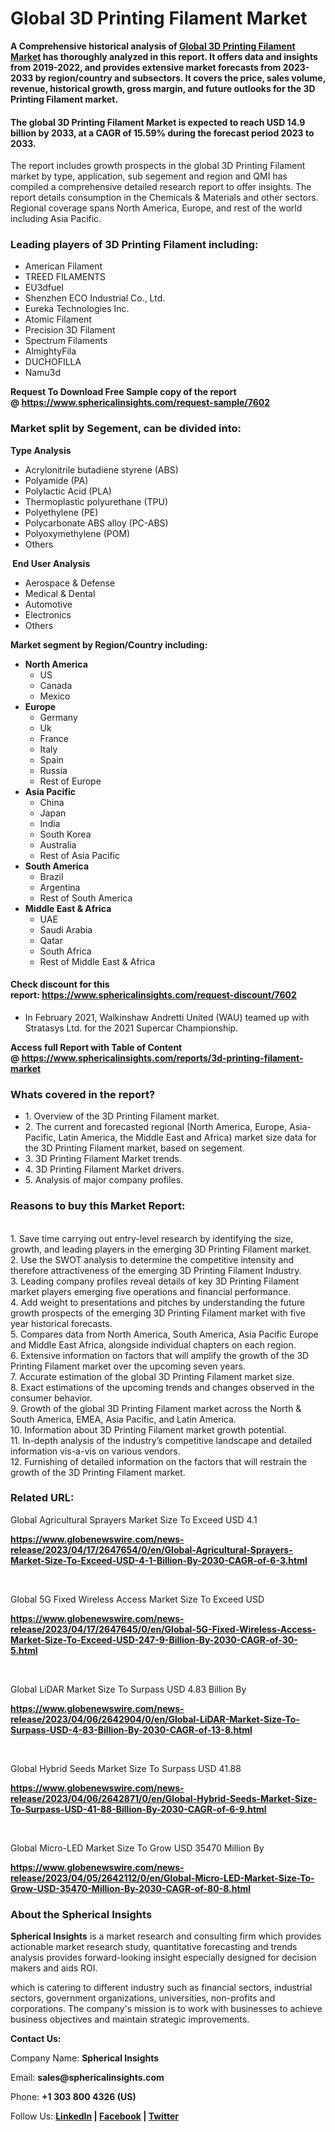 <h1 class="news-post-title">Global 3D Printing Filament Market</h1>
<p><strong>A Comprehensive historical analysis of&nbsp;<a href="https://www.sphericalinsights.com/reports/3d-printing-filament-market" target="_blank" rel="noreferrer noopener">Global 3D Printing Filament Market</a>&nbsp;has thoroughly analyzed in this report. It offers data and insights from 2019-2022, and provides extensive market forecasts from 2023-2033 by region/country and subsectors. It covers the price, sales volume, revenue, historical growth, gross margin, and future outlooks for the 3D Printing Filament market.</strong></p>
<h4><strong>The global 3D Printing Filament Market is expected to reach USD 14.9 billion by 2033, at a CAGR of 15.59% during the forecast period 2023 to 2033.</strong></h4>
<p>The report includes growth prospects in the global 3D Printing Filament market by type, application, sub segement and region and QMI has compiled a comprehensive detailed research report to offer insights. The report details consumption in the Chemicals &amp; Materials and other sectors. Regional coverage spans North America, Europe, and rest of the world including Asia Pacific.</p>
<h3><strong>Leading players of 3D Printing Filament including:</strong></h3>
<ul>
<li>American Filament</li>
<li>TREED FILAMENTS</li>
<li>EU3dfuel</li>
<li>Shenzhen ECO Industrial Co., Ltd.</li>
<li>Eureka Technologies Inc.</li>
<li>Atomic Filament</li>
<li>Precision 3D Filament</li>
<li>Spectrum Filaments</li>
<li>AlmightyFila</li>
<li>DUCHOFILLA</li>
<li>Namu3d</li>
</ul>
<p><strong>Request To Download Free Sample copy of the report @&nbsp;<a href="https://www.sphericalinsights.com/request-sample/7602">https://www.sphericalinsights.com/request-sample/7602</a></strong></p>
<h3><strong>Market split by Segement, can be divided into:</strong></h3>
<p><strong>Type Analysis</strong></p>
<ul>
<li>Acrylonitrile butadiene styrene (ABS)</li>
<li>Polyamide (PA)</li>
<li>Polylactic Acid (PLA)</li>
<li>Thermoplastic polyurethane (TPU)</li>
<li>Polyethylene (PE)</li>
<li>Polycarbonate ABS alloy (PC-ABS)</li>
<li>Polyoxymethylene (POM)</li>
<li>Others</li>
</ul>
<p><strong>&nbsp;End User Analysis</strong></p>
<ul>
<li>Aerospace &amp; Defense</li>
<li>Medical &amp; Dental</li>
<li>Automotive</li>
<li>Electronics</li>
<li>Others</li>
</ul>
<p><strong>Market segment by Region/Country including:</strong></p>
<ul>
<li><strong>North America</strong>
<ul>
<li>US</li>
<li>Canada</li>
<li>Mexico</li>
</ul>
</li>
<li><strong>Europe</strong>
<ul>
<li>Germany</li>
<li>Uk</li>
<li>France</li>
<li>Italy</li>
<li>Spain</li>
<li>Russia</li>
<li>Rest of Europe</li>
</ul>
</li>
<li><strong>Asia Pacific</strong>
<ul>
<li>China</li>
<li>Japan</li>
<li>India</li>
<li>South Korea</li>
<li>Australia</li>
<li>Rest of Asia Pacific</li>
</ul>
</li>
<li><strong>South America</strong>
<ul>
<li>Brazil</li>
<li>Argentina</li>
<li>Rest of South America</li>
</ul>
</li>
<li><strong>Middle East &amp; Africa</strong>
<ul>
<li>UAE</li>
<li>Saudi Arabia</li>
<li>Qatar</li>
<li>South Africa</li>
<li>Rest of Middle East &amp; Africa</li>
</ul>
</li>
</ul>
<h4>Check discount for this report:&nbsp;<a href="https://www.sphericalinsights.com/request-discount/7602">https://www.sphericalinsights.com/request-discount/7602</a></h4>
<ul>
<li>In February 2021, Walkinshaw Andretti United (WAU) teamed up with Stratasys Ltd. for the 2021 Supercar Championship.</li>
</ul>
<p><strong>Access full Report with Table of Content @&nbsp;<a href="https://www.sphericalinsights.com/reports/3d-printing-filament-market">https://www.sphericalinsights.com/reports/3d-printing-filament-market</a>&nbsp;</strong></p>
<h3><strong>Whats covered in the report?</strong></h3>
<ul>
<li>1. Overview of the 3D Printing Filament market.</li>
<li>2. The current and forecasted regional (North America, Europe, Asia-Pacific, Latin America, the Middle East and Africa) market size data for the 3D Printing Filament market, based on segement.</li>
<li>3. 3D Printing Filament Market trends.</li>
<li>4. 3D Printing Filament Market drivers.</li>
<li>5. Analysis of major company profiles.</li>
</ul>
<h3><strong>Reasons to buy this Market Report:</strong></h3>
<p><br />1. Save time carrying out entry-level research by identifying the size, growth, and leading players in the emerging 3D Printing Filament market.<br />2. Use the SWOT analysis to determine the competitive intensity and therefore attractiveness of the emerging 3D Printing Filament Industry.<br />3. Leading company profiles reveal details of key 3D Printing Filament market players emerging five operations and financial performance.<br />4. Add weight to presentations and pitches by understanding the future growth prospects of the emerging 3D Printing Filament market with five year historical forecasts.<br />5. Compares data from North America, South America, Asia Pacific Europe and Middle East Africa, alongside individual chapters on each region.<br />6. Extensive information on factors that will amplify the growth of the 3D Printing Filament market over the upcoming seven years.<br />7. Accurate estimation of the global 3D Printing Filament market size.<br />8. Exact estimations of the upcoming trends and changes observed in the consumer behavior.<br />9. Growth of the global 3D Printing Filament market across the North &amp; South America, EMEA, Asia Pacific, and Latin America.<br />10. Information about 3D Printing Filament market growth potential.<br />11. In-depth analysis of the industry&rsquo;s competitive landscape and detailed information vis-a-vis on various vendors.<br />12. Furnishing of detailed information on the factors that will restrain the growth of the 3D Printing Filament market.</p>
<h3><strong>Related URL:</strong></h3>
<p>Global Agricultural Sprayers Market Size To Exceed USD 4.1</p>
<p><strong><a href="https://www.globenewswire.com/news-release/2023/04/17/2647654/0/en/Global-Agricultural-Sprayers-Market-Size-To-Exceed-USD-4-1-Billion-By-2030-CAGR-of-6-3.html">https://www.globenewswire.com/news-release/2023/04/17/2647654/0/en/Global-Agricultural-Sprayers-Market-Size-To-Exceed-USD-4-1-Billion-By-2030-CAGR-of-6-3.html</a>&nbsp;</strong></p>
<p>&nbsp;</p>
<p>Global 5G Fixed Wireless Access Market Size To Exceed USD</p>
<p><strong><a href="https://www.globenewswire.com/news-release/2023/04/17/2647645/0/en/Global-5G-Fixed-Wireless-Access-Market-Size-To-Exceed-USD-247-9-Billion-By-2030-CAGR-of-30-5.html">https://www.globenewswire.com/news-release/2023/04/17/2647645/0/en/Global-5G-Fixed-Wireless-Access-Market-Size-To-Exceed-USD-247-9-Billion-By-2030-CAGR-of-30-5.html</a>&nbsp;</strong></p>
<p>&nbsp;</p>
<p>Global LiDAR Market Size To Surpass USD 4.83 Billion By</p>
<p><strong><a href="https://www.globenewswire.com/news-release/2023/04/06/2642904/0/en/Global-LiDAR-Market-Size-To-Surpass-USD-4-83-Billion-By-2030-CAGR-of-13-8.html">https://www.globenewswire.com/news-release/2023/04/06/2642904/0/en/Global-LiDAR-Market-Size-To-Surpass-USD-4-83-Billion-By-2030-CAGR-of-13-8.html</a>&nbsp;</strong></p>
<p>&nbsp;</p>
<p>Global Hybrid Seeds Market Size To Surpass USD 41.88</p>
<p><strong><a href="https://www.globenewswire.com/news-release/2023/04/06/2642871/0/en/Global-Hybrid-Seeds-Market-Size-To-Surpass-USD-41-88-Billion-By-2030-CAGR-of-6-9.html">https://www.globenewswire.com/news-release/2023/04/06/2642871/0/en/Global-Hybrid-Seeds-Market-Size-To-Surpass-USD-41-88-Billion-By-2030-CAGR-of-6-9.html</a>&nbsp;</strong></p>
<p>&nbsp;</p>
<p>Global Micro-LED Market Size To Grow USD 35470 Million By</p>
<p><strong><a href="https://www.globenewswire.com/news-release/2023/04/05/2642112/0/en/Global-Micro-LED-Market-Size-To-Grow-USD-35470-Million-By-2030-CAGR-of-80-8.html">https://www.globenewswire.com/news-release/2023/04/05/2642112/0/en/Global-Micro-LED-Market-Size-To-Grow-USD-35470-Million-By-2030-CAGR-of-80-8.html</a>&nbsp;</strong></p>
<h3><strong>About the Spherical Insights</strong></h3>
<p><strong>Spherical Insights</strong>&nbsp;is a market research and consulting firm which provides actionable market research study, quantitative forecasting and trends analysis provides forward-looking insight especially designed for decision makers and aids ROI.</p>
<p>which is catering to different industry such as financial sectors, industrial sectors, government organizations, universities, non-profits and corporations. The company's mission is to work with businesses to achieve business objectives and maintain strategic improvements.</p>
<p><strong>Contact Us:</strong></p>
<p>Company Name:&nbsp;<strong>Spherical Insights</strong></p>
<p>Email:&nbsp;<strong>sales@sphericalinsights.com</strong></p>
<p>Phone:&nbsp;<strong>+1 303 800 4326 (US)</strong></p>
<p>Follow Us:&nbsp;<strong><a href="https://www.linkedin.com/company/spherical-insight/"><u>LinkedIn</u></a>&nbsp;|&nbsp;<a href="https://www.facebook.com/sphericalinsights22"><u>Facebook</u></a>&nbsp;|&nbsp;<a href="https://twitter.com/SInsights_US"><u>Twitter</u></a></strong></p>
